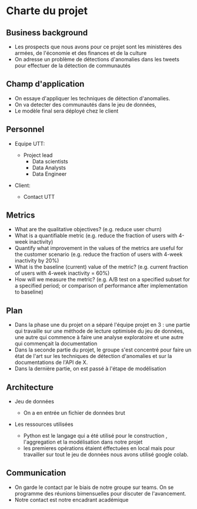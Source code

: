# Charte du projet

## Business background

* Les prospects que nous avons pour ce projet sont les ministères des armées, de l'économie et des finances et de la culture
* On adresse un problème de détections d'anomalies dans les tweets pour effectuer de la détection de communautés

## Champ d'application

* On essaye d'appliquer les techniques de détection d'anomalies.
* On va detecter des communautés dans le jeu de données,
* Le modèle final sera déployé chez le client

## Personnel

* Equipe UTT:

  * Project lead
	* Data scientists
	* Data Analysts
	* Data Engineer
  
* Client:

	* Contact UTT

## Metrics

* What are the qualitative objectives? (e.g. reduce user churn)
* What is a quantifiable metric  (e.g. reduce the fraction of users with 4-week inactivity)
* Quantify what improvement in the values of the metrics are useful for the customer scenario (e.g. reduce the  fraction of users with 4-week inactivity by 20%)
* What is the baseline (current) value of the metric? (e.g. current fraction of users with 4-week inactivity = 60%)
* How will we measure the metric? (e.g. A/B test on a specified subset for a specified period; or comparison of performance after implementation to baseline)

## Plan

* Dans la phase une du projet on a séparé l'équipe projet en 3 : une partie qui travaille sur une méthode de lecture optimisée du jeu de données, une autre qui commence à faire une analyse exploratoire et une autre qui commençait la documentation
* Dans la seconde partie du projet, le groupe s'est concentré pour faire un état de l'art sur les techniques de détection d'anomalies et sur la documentations de l'API de X.
* Dans la dernière partie, on est passé à l'étape de modélisation

## Architecture

* Jeu de données
  * On a en entrée un fichier de données brut

* Les ressources utilisées
  
  * Python est le langage qui a été utilisé pour le construction , l'aggregation et la modélisation dans notre projet
  * les premieres opérations étaient éffectuées en local mais pour travailler sur tout le jeu de données nous avons utilisé google colab.

## Communication

* On garde le contact par le biais de notre groupe sur teams. On se programme des réunions bimensuelles pour discuter de l'avancement.
* Notre contact est notre encadrant académique
